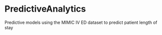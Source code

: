 # PredictiveAnalytics
 Predictive models using the MIMIC IV ED dataset to predict patient length of stay
